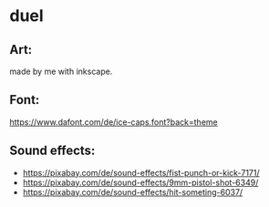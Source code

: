 # duel

## Art:
made by me with inkscape.

## Font:
https://www.dafont.com/de/ice-caps.font?back=theme

## Sound effects:
* https://pixabay.com/de/sound-effects/fist-punch-or-kick-7171/
* https://pixabay.com/de/sound-effects/9mm-pistol-shot-6349/
* https://pixabay.com/de/sound-effects/hit-someting-6037/
